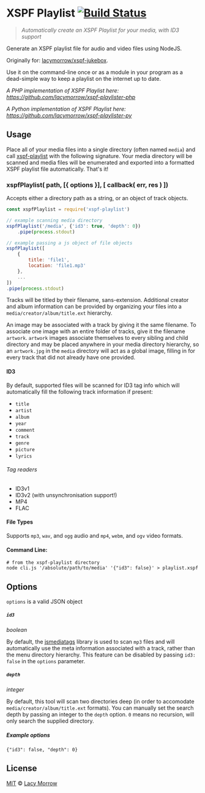 XSPF Playlist [![Build Status](https://travis-ci.org/lacymorrow/xspf-playlist.svg?branch=master)](https://travis-ci.org/lacymorrow/xspf-playlist)
===============

> *Automatically create an XSPF Playlist for your media, with ID3 support*

Generate an XSPF playlist file for audio and video files using NodeJS.

Originally for: [lacymorrow/xspf-jukebox](https://github.com/lacymorrow/xspf-jukebox).

Use it on the command-line once or as a module in your program as a dead-simple way to keep a playlist on the internet up to date. 

_A PHP implementation of XSPF Playlist here: https://github.com/lacymorrow/xspf-playlister-php_

_A Python implementation of XSPF Playlist here: https://github.com/lacymorrow/xspf-playlister-py_


## Usage
Place all of your media files into a single directory (often named `media`) and call [xspf-playlist](https://github.com/lacymorrow/xspf-playlist) with the following signature. Your media directory will be scanned and media files will be enumerated and exported into a formatted XSPF playlist file automatically. That's it!

### xspfPlaylist( path, [{ options }], [ callback( err, res ) ])

Accepts either a directory path as a string, or an object of track objects.

```javascript
const xspfPlaylist = require('xspf-playlist')

// example scanning media directory
xspfPlaylist('/media', {'id3': true, 'depth': 0})
	.pipe(process.stdout)

// example passing a js object of file objects
xspfPlaylist([
	{
		title: 'file1',
		location: 'file1.mp3'
	},
	...
])
.pipe(process.stdout)
```

Tracks will be titled by their filename, sans-extension. Additional creator and album information can be provided by organizing your files into a `media/creator/album/title.ext` hierarchy. 

An image may be associated with a track by giving it the same filename. To associate one image with an entire folder of tracks, give it the filename `artwork`. `artwork` images associate themselves to every sibling and child directory and may be placed anywhere in your media directory hierarchy, so an `artwork.jpg` in the `media` directory will act as a global image, filling in for every track that did not already have one provided.

#### ID3

By default, supported files will be scanned for ID3 tag info which will automatically fill the following track information if present:

* `title`
* `artist`
* `album`
* `year`
* `comment`
* `track`
* `genre`
* `picture`
* `lyrics`


###### Tag readers

* ID3v1
* ID3v2 (with unsynchronisation support!)
* MP4
* FLAC


#### File Types

Supports `mp3`, `wav`, and `ogg` audio and `mp4`, `webm`, and `ogv` video formats. 

#### Command Line:

```
# from the xspf-playlist directory
node cli.js '/absolute/path/to/media' '{"id3": false}' > playlist.xspf
```


## Options

`options` is a valid JSON object

##### `id3`
_boolean_

By default, the [jsmediatags](https://github.com/aadsm/jsmediatags) library is used to scan `mp3` files and will automatically use the meta information associated with a track, rather than the menu directory hierarchy. This feature can be disabled by passing `id3: false` in the `options` parameter.

##### `depth`
_integer_

By default, this tool will scan two directories deep (in order to accomodate `media/creator/album/title.ext` formats). You can manually set the search depth by passing an integer to the `depth` option. `0` means no recursion, will only search the supplied directory.

##### Example options

`{"id3": false, "depth": 0}`


## License

[MIT](http://opensource.org/licenses/MIT) © [Lacy Morrow](http://lacymorrow.com)